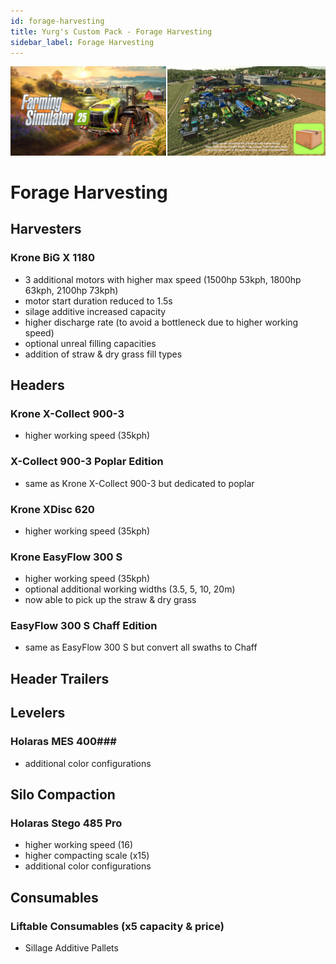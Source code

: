 ```yaml
---
id: forage-harvesting
title: Yurg's Custom Pack - Forage Harvesting
sidebar_label: Forage Harvesting
---
```

[![](modHeader.png)](modScreen.png)
# Forage Harvesting

## Harvesters

### Krone BiG X 1180
- 3 additional motors with higher max speed (1500hp 53kph, 1800hp 63kph, 2100hp 73kph)
- motor start duration reduced to 1.5s
- silage additive increased capacity
- higher discharge rate (to avoid a bottleneck due to higher working speed)
- optional unreal filling capacities
- addition of straw & dry grass fill types

## Headers

### Krone X-Collect 900-3
- higher working speed (35kph)

### X-Collect 900-3 Poplar Edition
- same as Krone X-Collect 900-3 but dedicated to poplar

### Krone XDisc 620
- higher working speed (35kph)

### Krone EasyFlow 300 S
- higher working speed (35kph)
- optional additional working widths (3.5, 5, 10, 20m)
- now able to pick up the straw & dry grass

### EasyFlow 300 S Chaff Edition
- same as EasyFlow 300 S but convert all swaths to Chaff

## Header Trailers



## Levelers

### Holaras MES 400###
- additional color configurations

## Silo Compaction

### Holaras Stego 485 Pro
- higher working speed (16)
- higher compacting scale (x15)
- additional color configurations

## Consumables

### Liftable Consumables (x5 capacity & price)
- Sillage Additive Pallets
